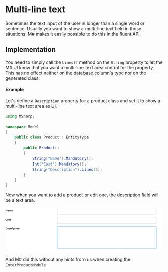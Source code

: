 # Multi-line text

Sometimes the text input of the user is longer than a single word or sentence.
Usually you want to show a multi-line text field in those situations.
M# makes it easily possible to do this in the fluent API.

## Implementation

You need to simply call the `Lines()` method on the `String` property to let the M# UI know that you want a multi-line text area control for the property.
This has no effect neither on the database column's type nor on the generated class.

#### Example

Let's define a `Description` property for a product class and set it to show a multi-line text area as UI.

```csharp
using MSharp;

namespace Model
{
    public class Product : EntityType
    {
        public Product()
        {
            String("Name").Mandatory();
            Int("Cost").Mandatory();
            String("Description").Lines(5);
        }
    }
}
```

Now when you want to add a product or edit one, the description field will be a text area.

![multiline text image](images/multilineText.PNG)

And M# did this without any hints from us when creating the `EnterProductModule`